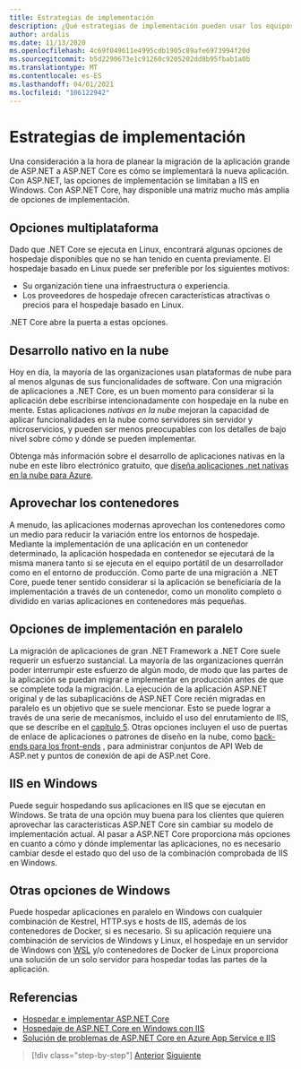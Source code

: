 ```yaml
---
title: Estrategias de implementación
description: ¿Qué estrategias de implementación pueden usar los equipos al migrar de ASP.NET a ASP.NET Core? ¿Una migración incremental permite la implementación en paralelo de .NET Framework y aplicaciones de .NET Core, lo que proporciona una experiencia de usuario final sin problemas?
author: ardalis
ms.date: 11/13/2020
ms.openlocfilehash: 4c69f049611e4995cdb1905c89afe6973994f20d
ms.sourcegitcommit: b5d2290673e1c91260c9205202dd8b95fbab1a0b
ms.translationtype: MT
ms.contentlocale: es-ES
ms.lasthandoff: 04/01/2021
ms.locfileid: "106122942"
---
```

# <a name="deployment-strategies"></a>Estrategias de implementación

Una consideración a la hora de planear la migración de la aplicación grande de ASP.NET a ASP.NET Core es cómo se implementará la nueva aplicación. Con ASP.NET, las opciones de implementación se limitaban a IIS en Windows. Con ASP.NET Core, hay disponible una matriz mucho más amplia de opciones de implementación.

## <a name="cross-platform-options"></a>Opciones multiplataforma

Dado que .NET Core se ejecuta en Linux, encontrará algunas opciones de hospedaje disponibles que no se han tenido en cuenta previamente. El hospedaje basado en Linux puede ser preferible por los siguientes motivos:

* Su organización tiene una infraestructura o experiencia.
* Los proveedores de hospedaje ofrecen características atractivas o precios para el hospedaje basado en Linux.

.NET Core abre la puerta a estas opciones.

## <a name="cloud-native-development"></a>Desarrollo nativo en la nube

Hoy en día, la mayoría de las organizaciones usan plataformas de nube para al menos algunas de sus funcionalidades de software. Con una migración de aplicaciones a .NET Core, es un buen momento para considerar si la aplicación debe escribirse intencionadamente con hospedaje en la nube en mente. Estas aplicaciones *nativas en la nube* mejoran la capacidad de aplicar funcionalidades en la nube como servidores sin servidor y microservicios, y pueden ser menos preocupables con los detalles de bajo nivel sobre cómo y dónde se pueden implementar.

Obtenga más información sobre el desarrollo de aplicaciones nativas en la nube en este libro electrónico gratuito, que [diseña aplicaciones .net nativas en la nube para Azure](../cloud-native/index.md).

## <a name="leverage-containers"></a>Aprovechar los contenedores

A menudo, las aplicaciones modernas aprovechan los contenedores como un medio para reducir la variación entre los entornos de hospedaje. Mediante la implementación de una aplicación en un contenedor determinado, la aplicación hospedada en contenedor se ejecutará de la misma manera tanto si se ejecuta en el equipo portátil de un desarrollador como en el entorno de producción. Como parte de una migración a .NET Core, puede tener sentido considerar si la aplicación se beneficiaría de la implementación a través de un contenedor, como un monolito completo o dividido en varias aplicaciones en contenedores más pequeñas.

## <a name="side-by-side-deployment-options"></a>Opciones de implementación en paralelo

La migración de aplicaciones de gran .NET Framework a .NET Core suele requerir un esfuerzo sustancial. La mayoría de las organizaciones querrán poder interrumpir este esfuerzo de algún modo, de modo que las partes de la aplicación se puedan migrar e implementar en producción antes de que se complete toda la migración. La ejecución de la aplicación ASP.NET original y de las subaplicacións de ASP.NET Core recién migradas en paralelo es un objetivo que se suele mencionar. Esto se puede lograr a través de una serie de mecanismos, incluido el uso del enrutamiento de IIS, que se describe en el [capítulo 5](deployment-scenarios.md). Otras opciones incluyen el uso de puertas de enlace de aplicaciones o patrones de diseño en la nube, como [back-ends para los front-ends](/azure/architecture/patterns/backends-for-frontends) , para administrar conjuntos de API Web de ASP.net y puntos de conexión de api de ASP.net Core.

## <a name="iis-on-windows"></a>IIS en Windows

Puede seguir hospedando sus aplicaciones en IIS que se ejecutan en Windows. Se trata de una opción muy buena para los clientes que quieren aprovechar las características ASP.NET Core sin cambiar su modelo de implementación actual. Al pasar a ASP.NET Core proporciona más opciones en cuanto a cómo y dónde implementar las aplicaciones, no es necesario cambiar desde el estado quo del uso de la combinación comprobada de IIS en Windows.

## <a name="other-options-on-windows"></a>Otras opciones de Windows

Puede hospedar aplicaciones en paralelo en Windows con cualquier combinación de Kestrel, HTTP.sys e hosts de IIS, además de los contenedores de Docker, si es necesario. Si su aplicación requiere una combinación de servicios de Windows y Linux, el hospedaje en un servidor de Windows con [WSL](/windows/wsl/about) y/o contenedores de Docker de Linux proporciona una solución de un solo servidor para hospedar todas las partes de la aplicación.

## <a name="references"></a>Referencias

- [Hospedar e implementar ASP.NET Core](/aspnet/core/host-and-deploy/)
- [Hospedaje de ASP.NET Core en Windows con IIS](/aspnet/core/host-and-deploy/iis/)
- [Solución de problemas de ASP.NET Core en Azure App Service e IIS](/aspnet/core/test/troubleshoot-azure-iis)

>[!div class="step-by-step"]
>[Anterior](migrate-web-forms.md)
>[Siguiente](additional-migration-resources.md)
